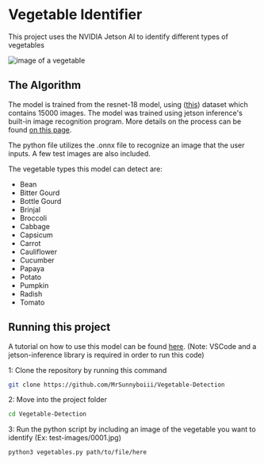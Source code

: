 # Vegetable Identifier

This project uses the NVIDIA Jetson AI to identify different types of vegetables

![image of a vegetable](https://github.com/user-attachments/assets/dc1b424a-83c1-4051-aaef-f463614df979)

## The Algorithm

The model is trained from the resnet-18 model, using ([this](https://www.kaggle.com/datasets/misrakahmed/vegetable-image-dataset)) dataset which contains 15000 images. The model was trained using jetson inference's built-in image recognition program. More details on the process can be found [on this page](https://github.com/dusty-nv/jetson-inference/blob/master/docs/imagenet-example-python-2.md ).

The python file utilizes the .onnx file to recognize an image that the user inputs. A few test images are also included.

The vegetable types this model can detect are:
* Bean
* Bitter Gourd
* Bottle Gourd
* Brinjal
* Broccoli
* Cabbage
* Capsicum
* Carrot
* Cauliflower
* Cucumber
* Papaya
* Potato
* Pumpkin
* Radish
* Tomato

## Running this project

A tutorial on how to use this model can be found [here](). (Note: VSCode and a jetson-inference library is required in order to run this code)<space>

1: Clone the repository by running this command
```sh
git clone https://github.com/MrSunnyboiii/Vegetable-Detection
```

2: Move into the project folder
```sh
cd Vegetable-Detection
```

3: Run the python script by including an image of the vegetable you want to identify (Ex: test-images/0001.jpg)
```sh
python3 vegetables.py path/to/file/here
```
